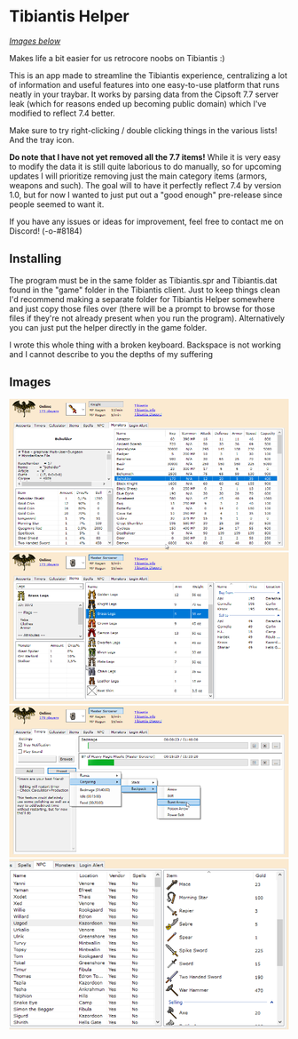 # Tibiantis Helper

*[Images below](#images)*

Makes life a bit easier for us retrocore noobs on Tibiantis :)

This is an app made to streamline the Tibiantis experience, centralizing a lot of information and useful features into one easy-to-use platform that runs neatly in your traybar. It works by parsing data from the Cipsoft 7.7 server leak (which for reasons ended up becoming public domain) which I've modified to reflect 7.4 better.

Make sure to try right-clicking / double clicking things in the various lists! And the tray icon.

**Do note that I have not yet removed all the 7.7 items!** While it is very easy to modify the data it is still quite laborious to do manually, so for upcoming updates I will prioritize removing just the main category items (armors, weapons and such). The goal will to have it perfectly reflect 7.4 by version 1.0, but for now I wanted to just put out a "good enough" pre-release since people seemed to want it.

If you have any issues or ideas for improvement, feel free to contact me on Discord! (-o-#8184)

## Installing

The program must be in the same folder as Tibiantis.spr and Tibiantis.dat found in the "game" folder in the Tibiantis client. Just to keep things clean I'd recommend making a separate folder for Tibiantis Helper somewhere and just copy those files over (there will be a prompt to browse for those files if they're not already present when you run the program). Alternatively you can just put the helper directly in the game folder.

I wrote this whole thing with a broken keyboard. Backspace is not working and I cannot describe to you the depths of my suffering
 
 ## Images
 
![Monsters](img/monsters.png)
![Items](img/items.png)
![Timers](img/timers.png)
![NPCs](img/npcs.png)
